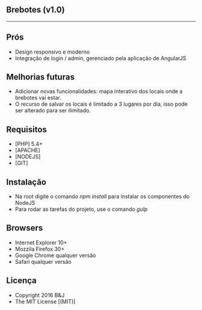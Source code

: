 Brebotes (v1.0)
----------
---

Prós
--------
- Design responsivo e moderno
- Integração de login / admin, gerenciado pela aplicação de AngularJS


Melhorias futuras
--------
- Adicionar novas funcionalidades: mapa interativo dos locais onde a brebotes vai estar.
- O recurso de salvar os locais é limitado a 3 lugares por dia, isso pode ser alterado para ser ilimitado.


Requisitos
----------
 - [PHP] 5.4+
 - [APACHE]
 - [NODEJS]
 - [GIT]


Instalação
----------
 - Na root digite o comando *npm install* para instalar os componentes do NodeJS
 - Para rodar as tarefas do projeto, use o comando *gulp*


Browsers
----------
 - Internet Explorer 10+
 - Mozzila Firefox 30+
 - Google Chrome qualquer versão
 - Safari qualquer versão


Licença
-------
 * Copyright 2016 B&J
 * The MIT License [(MIT)]

